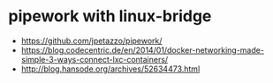 # pipework with linux-bridge

+ https://github.com/jpetazzo/pipework/
+ https://blog.codecentric.de/en/2014/01/docker-networking-made-simple-3-ways-connect-lxc-containers/
+ http://blog.hansode.org/archives/52634473.html

